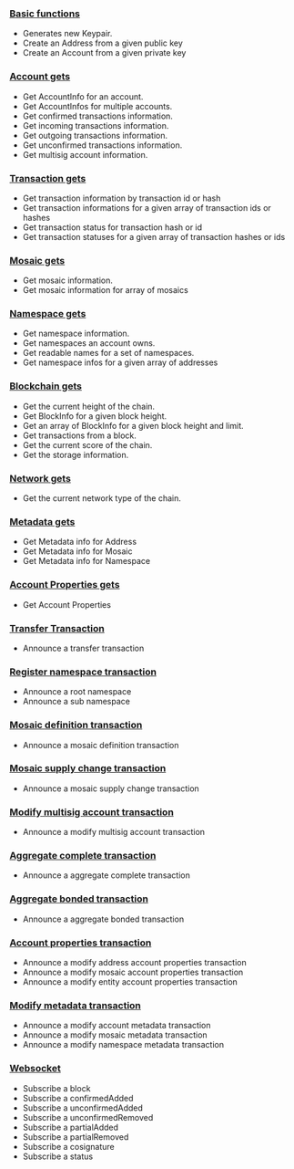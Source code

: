 
### [Basic functions](https://github.com/proximax-storage/go-xpx-catapult-sdk/wiki/Basic-Functions)

- Generates new Keypair.
- Create an Address from a given public key
- Create an Account from a given private key

### [Account gets](https://github.com/proximax-storage/go-xpx-catapult-sdk/wiki/Get-Account-info)

- Get AccountInfo for an account.
- Get AccountInfos for multiple accounts.
- Get confirmed transactions information.
- Get incoming transactions information.
- Get outgoing transactions information.
- Get unconfirmed transactions information.
- Get multisig account information.

### [Transaction gets](https://github.com/proximax-storage/go-xpx-catapult-sdk/wiki/Get-Transactions-info)

- Get transaction information by transaction id or hash
- Get transaction informations for a given array of transaction ids or hashes
- Get transaction status for transaction hash or id
- Get transaction statuses for a given array of transaction hashes or ids

### [Mosaic gets](https://github.com/proximax-storage/go-xpx-catapult-sdk/wiki/Get-Mosaic-info)

- Get mosaic information.
- Get mosaic information for array of mosaics

### [Namespace gets](https://github.com/proximax-storage/go-xpx-catapult-sdk/wiki/Get-Namespace-info)

- Get namespace information.
- Get namespaces an account owns.
- Get readable names for a set of namespaces.
- Get namespace infos for a given array of addresses

### [Blockchain gets](https://github.com/proximax-storage/go-xpx-catapult-sdk/wiki/Get-BlockChain-info)

- Get the current height of the chain.
- Get BlockInfo for a given block height.
- Get an array of BlockInfo for a given block height and limit.
- Get transactions from a block.
- Get the current score of the chain.
- Get the storage information.

### [Network gets](https://github.com/proximax-storage/go-xpx-catapult-sdk/wiki/Get-Network-info)

- Get the current network type of the chain.

### [Metadata gets](https://github.com/proximax-storage/go-xpx-catapult-sdk/wiki/Get-Metadata-info)

- Get Metadata info for Address
- Get Metadata info for Mosaic
- Get Metadata info for Namespace

### [Account Properties gets](https://github.com/proximax-storage/go-xpx-catapult-sdk/wiki/Get-Account-properties-info)

- Get Account Properties

### [Transfer Transaction](https://github.com/proximax-storage/go-xpx-catapult-sdk/wiki/Transaction-Transfer)

 - Announce a transfer transaction

### [Register namespace transaction](https://github.com/proximax-storage/go-xpx-catapult-sdk/wiki/Transaction-Register-namespace)

 - Announce a root namespace
 - Announce a sub namespace

### [Mosaic definition transaction](https://github.com/proximax-storage/go-xpx-catapult-sdk/wiki/Transaction-Mosaic-definition)

 - Announce a mosaic definition transaction

### [Mosaic supply change transaction](https://github.com/proximax-storage/go-xpx-catapult-sdk/wiki/Transaction-Mosaic-supply-change)

 - Announce a mosaic supply change transaction

### [Modify multisig account transaction](https://github.com/proximax-storage/go-xpx-catapult-sdk/wiki/Transaction-Modify-multisig-account)

 - Announce a modify multisig account transaction

### [Aggregate complete transaction](https://github.com/proximax-storage/go-xpx-catapult-sdk/wiki/Transaction-Aggregate-complete)

 - Announce a aggregate complete transaction

### [Aggregate bonded transaction](https://github.com/proximax-storage/go-xpx-catapult-sdk/wiki/Transaction-Aggregate)

 - Announce a aggregate bonded transaction

### [Account properties transaction](https://github.com/proximax-storage/go-xpx-catapult-sdk/wiki/Transaction-Account-properties)

 - Announce a modify address account properties transaction
 - Announce a modify mosaic account properties transaction
 - Announce a modify entity account properties transaction

### [Modify metadata transaction](https://github.com/proximax-storage/go-xpx-catapult-sdk/wiki/Transaction-Modify-metadata)

 - Announce a modify account metadata transaction
 - Announce a modify mosaic metadata transaction
 - Announce a modify namespace metadata transaction

### [Websocket](https://github.com/proximax-storage/go-xpx-catapult-sdk/wiki/Websocket)

 - Subscribe a block
 - Subscribe a confirmedAdded
 - Subscribe a unconfirmedAdded
 - Subscribe a unconfirmedRemoved
 - Subscribe a partialAdded
 - Subscribe a partialRemoved
 - Subscribe a cosignature
 - Subscribe a status
